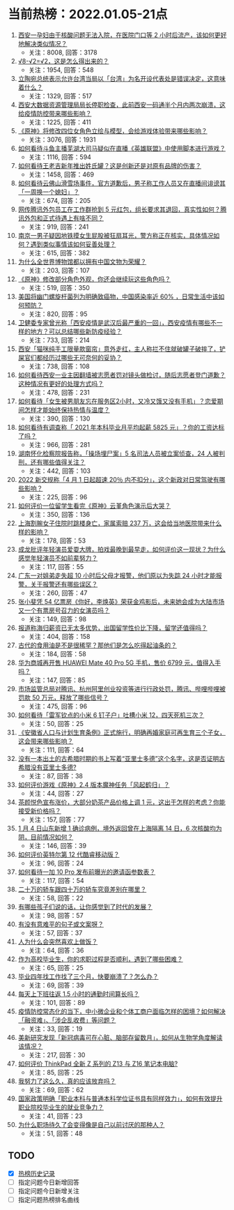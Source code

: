 # 当前热榜：2022.01.05-21点
1. [西安一孕妇由于核酸问题无法入院，在医院门口等 2 小时后流产，该如何更好地解决类似情况？](https://www.zhihu.com/question/509889297)
    * 关注：8008, 回答：3178
2. [√8-√2=√2，这是怎么得出来的？](https://www.zhihu.com/question/461209225)
    * 关注：1954, 回答：548
3. [立陶宛总统表示允许台湾当局以「台湾」为名开设代表处是错误决定，这意味着什么？](https://www.zhihu.com/question/509874135)
    * 关注：1329, 回答：517
4. [西安大数据资源管理局局长停职检查，此前西安一码通半个月内两次崩溃，这给疫情防控带来哪些影响？](https://www.zhihu.com/question/509914345)
    * 关注：1225, 回答：411
5. [《原神》将修改四位女角色立绘与模型，会给游戏体验带来哪些影响？](https://www.zhihu.com/question/509914184)
    * 关注：3076, 回答：1931
6. [如何看待斗鱼主播芜湖大司马疑似在直播《英雄联盟》中使用脚本进行游戏？](https://www.zhihu.com/question/509488149)
    * 关注：1116, 回答：594
7. [如何看待王老吉新年推出姓氏罐？这是创新还是对原有品牌的伤害？](https://www.zhihu.com/question/439688424)
    * 关注：1458, 回答：469
8. [如何看待云佛山滑雪场事件，官方道歉后，男子称工作人员又在直播间诽谤其「一周换一个媳妇」？](https://www.zhihu.com/question/509795759)
    * 关注：674, 回答：205
9. [网传腾讯外包员工在工作群抢到 5 元红包，组长要求其退回，真实性如何？腾讯外包和正式待遇上有啥不同？](https://www.zhihu.com/question/509778946)
    * 关注：919, 回答：241
10. [南京一男子疑因地铁摸女生屁股被狂扇耳光，警方称正在核实，具体情况如何？遇到类似事情该如何妥善处理？](https://www.zhihu.com/question/509928485)
    * 关注：615, 回答：382
11. [为什么全世界博物馆都以拥有中国文物为荣耀？](https://www.zhihu.com/question/503661298)
    * 关注：203, 回答：107
12. [《原神》修改部分角色外观，你还会继续玩这些角色吗？](https://www.zhihu.com/question/509910821)
    * 关注：519, 回答：350
13. [美国将幽门螺旋杆菌列为明确致癌物，中国感染率近 60% ，日常生活中该如何预防？](https://www.zhihu.com/question/509920996)
    * 关注：820, 回答：95
14. [卫健委专家曾光称「西安疫情是武汉后最严重的一回」，西安疫情有哪些不一样的地方？可以总结哪些新防疫经验？](https://www.zhihu.com/question/509860762)
    * 关注：733, 回答：214
15. [西安「猫咪纯手工限量款窗帘」意外走红，主人称拦不住就破罐子破摔了，铲屎官们都经历过哪些无可奈何的妥协？](https://www.zhihu.com/question/509021819)
    * 关注：738, 回答：108
16. [如何看待西安一业主因翻墙被志愿者罚对镜头做检讨，随后志愿者登门道歉？这种情况有更好的处理方式吗？](https://www.zhihu.com/question/509935442)
    * 关注：478, 回答：231
17. [如何看待「女生被男朋友忘在服务区2小时，又冷又饿又没有手机」？恋爱期间怎样才能始终保持热情与温度？](https://www.zhihu.com/question/509758073)
    * 关注：390, 回答：130
18. [如何看待有调查称「 2021 年本科毕业月平均起薪 5825 元」？你的工资达标了吗？](https://www.zhihu.com/question/509913360)
    * 关注：966, 回答：281
19. [湖南怀化检察院报告称，「操场埋尸案」5 名司法人员被立案侦查，24 人被判刑，还有哪些值得关注？](https://www.zhihu.com/question/509770784)
    * 关注：442, 回答：103
20. [2022 新交规称「4 月 1 日起超速 20％ 内不扣分」，这个新政对日常驾驶有哪些影响？](https://www.zhihu.com/question/509866092)
    * 关注：225, 回答：96
21. [如何评价一位留学生看完《原神》云堇角色演示后大哭？](https://www.zhihu.com/question/509617578)
    * 关注：350, 回答：136
22. [上海割腕女子住院时跳楼身亡，家属索赔 237 万，这会给当地医院带来什么样的影响？](https://www.zhihu.com/question/508748543)
    * 关注：178, 回答：53
23. [成龙批评年轻演员爱耍大牌，拍戏最晚到最早走，如何评价这一现状？为什么感觉年轻演员不如前辈努力？](https://www.zhihu.com/question/509828450)
    * 关注：117, 回答：55
24. [广东一对姐弟走失超 10 小时后父母才报警，他们原以为失踪 24 小时才能报警，关于报警还有哪些误区？](https://www.zhihu.com/question/509642840)
    * 关注：260, 回答：47
25. [张小斐凭 54 亿票房《你好，李焕英》荣获金鸡影后，未来她会成为大陆市场又一个有票房号召力的女演员吗？](https://www.zhihu.com/question/509500739)
    * 关注：149, 回答：98
26. [报道称海归薪资已无太多优势，出国留学性价比下降，留学还值得吗？](https://www.zhihu.com/question/509757621)
    * 关注：404, 回答：158
27. [古代的食用油是不是很稀罕？那他们是怎么吃得起油条的？](https://www.zhihu.com/question/508694145)
    * 关注：184, 回答：58
28. [华为商城再开售 HUAWEI Mate 40 Pro 5G 手机，售价 6799 元，值得入手吗？](https://www.zhihu.com/question/509509785)
    * 关注：147, 回答：85
29. [市场监管总局对腾讯、杭州阿里创业投资等进行行政处罚，腾讯、哔哩哔哩被罚款 50 万元，释放了哪些信号？](https://www.zhihu.com/question/509944131)
    * 关注：475, 回答：96
30. [如何看待「雷军钦点的小米 6 钉子户」吐槽小米 12，四天死机三次？](https://www.zhihu.com/question/509932009)
    * 关注：50, 回答：25
31. [《安徽省人口与计划生育条例》正式施行，明确再婚家庭可再生育三个子女，这会带来哪些影响？](https://www.zhihu.com/question/509989767)
    * 关注：111, 回答：64
32. [没有一本出土的古希腊时期的书上写着“亚里士多德”这个名字，这是否证明古希腊没有亚里士多德?](https://www.zhihu.com/question/509366242)
    * 关注：87, 回答：38
33. [如何评价游戏《原神》2.4 版本魔神任务「风起鹤归」？](https://www.zhihu.com/question/509939980)
    * 关注：44, 回答：27
34. [茶颜悦色宣布涨价，大部分奶茶产品价格上调 1 元，这出于怎样的考虑？你能接受新价格吗？](https://www.zhihu.com/question/509975312)
    * 关注：157, 回答：77
35. [1 月 4 日山东新增 1 确诊病例，境外返回曾在上海隔离 14 日，6 次核酸均为阴，目前情况如何？](https://www.zhihu.com/question/509941532)
    * 关注：146, 回答：39
36. [如何评价英特尔第 12 代酷睿移动版？](https://www.zhihu.com/question/509907915)
    * 关注：96, 回答：24
37. [如何看待一加 10 Pro 发布前曝光的邀请函参数表？](https://www.zhihu.com/question/509993272)
    * 关注：117, 回答：54
38. [二十万的轿车跟四十万的轿车究竟差别在哪里？](https://www.zhihu.com/question/343791192)
    * 关注：58, 回答：22
39. [有哪些孩子们说的话，让你感觉到了时代的发展？](https://www.zhihu.com/question/506631511)
    * 关注：98, 回答：57
40. [有没有意难平的句子或文案呀？](https://www.zhihu.com/question/509571248)
    * 关注：57, 回答：37
41. [人为什么会突然喜欢上做饭？](https://www.zhihu.com/question/508923841)
    * 关注：64, 回答：36
42. [作为高校毕业生，你的求职过程是否顺利，遇到了哪些困难？](https://www.zhihu.com/question/507262215)
    * 关注：65, 回答：25
43. [毕业四年找工作找了三个月，快要崩溃了？怎么办？](https://www.zhihu.com/question/501140511)
    * 关注：69, 回答：39
44. [每天上下班往返 1.5 小时的通勤时间算长吗？](https://www.zhihu.com/question/506546373)
    * 关注：101, 回答：89
45. [疫情防控常态化的当下，中小微企业和个体工商户面临怎样的困境？如何解决「融资难」、「涉企乱收费」等问题？](https://www.zhihu.com/question/507268269)
    * 关注：33, 回答：19
46. [美新研究发现「新冠病毒可在心脏、脑部存留数月」，如何从生物学角度解读该情况？](https://www.zhihu.com/question/508723221)
    * 关注：217, 回答：30
47. [如何评价 ThinkPad 全新 Z 系列的 Z13 与 Z16 笔记本电脑?](https://www.zhihu.com/question/508668630)
    * 关注：85, 回答：25
48. [我努力了这么久，真的应该放弃吗？](https://www.zhihu.com/question/509388650)
    * 关注：69, 回答：62
49. [国家政策明确「职业本科与普通本科学位证书具有同样效力」，如何有效提升职业院校毕业生的就业竞争力？](https://www.zhihu.com/question/507263691)
    * 关注：41, 回答：23
50. [为什么职场待久了会变得像是自己以前讨厌的那种人？](https://www.zhihu.com/question/319461143)
    * 关注：51, 回答：48
## TODO
* [x] [热榜历史记录](hot_history/AllHot.md)
* [ ] 指定问题今日新增回答
* [ ] 指定问题今日新增关注
* [ ] 指定问题热榜排名曲线
